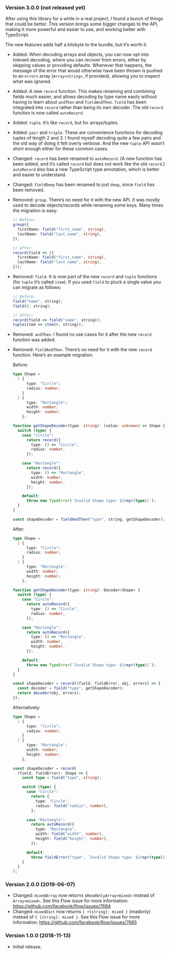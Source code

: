 ### Version 3.0.0 (not released yet)

After using this library for a while in a real project, I found a bunch of
things that could be better. This version brings some bigger changes to the API,
making it more powerful and easier to use, and working better with TypeScript.

The new features adds half a kilobyte to the bundle, but it’s worth it.

- Added: When decoding arrays and objects, you can now opt into tolerant
  decoding, where you can recover from errors, either by skipping values or
  providing defaults. Whenever that happens, the message of the error that would
  otherwise have been thrown is pushed to an `errors` array (`Array<string>`, if
  provided), allowing you to inspect what was ignored.

- Added: A new `record` function. This makes renaming and combining fields much
  easier, and allows decoding by type name easily without having to learn about
  `andThen` and `fieldAndThen`. `field` has been integrated into `record` rather
  than being its own decoder. The old `record` function is now called
  `autoRecord`.

- Added: `tuple`. It’s like `record`, but for arrays/tuples.

- Added: `pair` and `triple`. These are convenience functions for decoding
  tuples of length 2 and 3. I found myself decoding quite a few pairs and the
  old way of doing it felt overly verbose. And the new `tuple` API wasn’t short
  enough either for these common cases.

- Changed: `record` has been renamed to `autoRecord`. (A new function has been
  added, and it’s called `record` but does not work like the old `record`.)
  `autoRecord` also has a new TypeScript type annotation, which is better and
  easier to understand.

- Changed: `fieldDeep` has been renamed to just `deep`, since `field` has been
  removed.

- Removed: `group`. There’s no need for it with the new API. It was mostly used
  to decode objects/records while renaming some keys. Many times the migration
  is easy:

  ```ts
  // Before:
  group({
    firstName: field("first_name", string),
    lastName: field("last_name", string),
  });

  // After:
  record(field => ({
    firstName: field("first_name", string),
    lastName: field("last_name", string),
  }));
  ```

- Removed: `field`. It is now part of the new `record` and `tuple` functions
  (for `tuple` it’s called `item`). If you used `field` to pluck a single value
  you can migrate as follows:

  ```ts
  // Before:
  field("name", string);
  field(0, string);

  // After:
  record(field => field("name", string));
  tuple(item => item(0, string));
  ```

- Removed: `andThen`. I found no use cases for it after the new `record`
  function was added.

- Removed: `fieldAndThen`. There’s no need for it with the new `record`
  function. Here’s an example migration:

  Before:

  ```ts
  type Shape =
    | {
        type: "Circle";
        radius: number;
      }
    | {
        type: "Rectangle";
        width: number;
        height: number;
      };

  function getShapeDecoder(type: string): (value: unknown) => Shape {
    switch (type) {
      case "Circle":
        return record({
          type: () => "Circle",
          radius: number,
        });

      case "Rectangle":
        return record({
          type: () => "Rectangle",
          width: number,
          height: number,
        });

      default:
        throw new TypeError(`Invalid Shape type: ${repr(type)}`);
    }
  }

  const shapeDecoder = fieldAndThen("type", string, getShapeDecoder);
  ```

  After:

  ```ts
  type Shape =
    | {
        type: "Circle";
        radius: number;
      }
    | {
        type: "Rectangle";
        width: number;
        height: number;
      };

  function getShapeDecoder(type: string): Decoder<Shape> {
    switch (type) {
      case "Circle":
        return autoRecord({
          type: () => "Circle",
          radius: number,
        });

      case "Rectangle":
        return autoRecord({
          type: () => "Rectangle",
          width: number,
          height: number,
        });

      default:
        throw new TypeError(`Invalid Shape type: ${repr(type)}`);
    }
  }

  const shapeDecoder = record((field, fieldError, obj, errors) => {
    const decoder = field("type", getShapeDecoder);
    return decoder(obj, errors);
  });
  ```

  Alternatively:

  ```ts
  type Shape =
    | {
        type: "Circle";
        radius: number;
      }
    | {
        type: "Rectangle";
        width: number;
        height: number;
      };

  const shapeDecoder = record(
    (field, fieldError): Shape => {
      const type = field("type", string);

      switch (type) {
        case "Circle":
          return {
            type: "Circle",
            radius: field("radius", number),
          };

        case "Rectangle":
          return autoRecord({
            type: "Rectangle",
            width: field("width", number),
            height: field("height", number),
          });

        default:
          throw fieldError("type", `Invalid Shape type: ${repr(type)}`);
      }
    }
  );
  ```

### Version 2.0.0 (2019-06-07)

- Changed: `mixedArray` now returns `$ReadOnlyArray<mixed>` instead of
  `Array<mixed>`. See this Flow issue for more information:
  <https://github.com/facebook/flow/issues/7684>
- Changed: `mixedDict` now returns `{ +[string]: mixed }` (readonly) instead of
  `{ [string]: mixed }`. See this Flow issue for more information:
  <https://github.com/facebook/flow/issues/7685>

### Version 1.0.0 (2018-11-13)

- Initial release.
